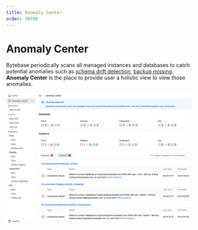 ```yaml
---
title: Anomaly Center
order: 30700
---
```


# Anomaly Center

Bytebase periodically scans all managed instances and databases to catch potential anomalies such as [schema drift detection](/docs/features/drift-detection), [backup missing](/docs/features/backup-and-restore#detect-missing-backup). **Anomaly Center** is the place to provide user a holistic view to view those anomalies.

![anomaly-center](/static/docs-assets/anomaly-center.png)
